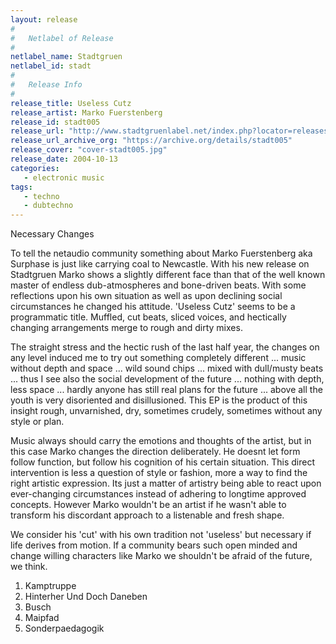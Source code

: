 ```yaml
---
layout: release
#
#   Netlabel of Release
#
netlabel_name: Stadtgruen
netlabel_id: stadt
#
#   Release Info
#
release_title: Useless Cutz
release_artist: Marko Fuerstenberg
release_id: stadt005
release_url: "http://www.stadtgruenlabel.net/index.php?locator=releases&id=10"
release_url_archive_org: "https://archive.org/details/stadt005"
release_cover: "cover-stadt005.jpg"
release_date: 2004-10-13
categories:
   - electronic music
tags:
   - techno
   - dubtechno
---
```

Necessary Changes

To tell the netaudio community something about Marko Fuerstenberg aka Surphase is just like carrying coal to Newcastle. With his new release on Stadtgruen Marko shows a slightly different face than that of the well known master of endless dub-atmospheres and bone-driven beats. With some reflections upon his own situation as well as upon declining social circumstances he changed his attitude. 'Useless Cutz' seems to be a programmatic title. Muffled, cut beats, sliced voices, and hectically changing arrangements merge to rough and dirty mixes.

The straight stress and the hectic rush of the last half year, the changes on any level induced me to try out something completely different ... music without depth and space ... wild sound chips ... mixed with dull/musty beats ... thus I see also the social development of the future ... nothing with depth, less space ... hardly anyone has still real plans for the future ... above all the youth is very disoriented and disillusioned. This EP is the product of this insight rough, unvarnished, dry, sometimes crudely, sometimes without any style or plan.

Music always should carry the emotions and thoughts of the artist, but in this case Marko changes the direction deliberately. He doesnt let form follow function, but follow his cognition of his certain situation. This direct intervention is less a question of style or fashion, more a way to find the right artistic expression. Its just a matter of artistry being able to react upon ever-changing circumstances instead of adhering to longtime approved concepts. However Marko wouldn't be an artist if he wasn't able to transform his discordant approach to a listenable and fresh shape.

We consider his 'cut' with his own tradition not 'useless' but necessary if life derives from motion. If a community bears such open minded and change willing characters like Marko we shouldn't be afraid of the future, we think.

1. Kamptruppe
2. Hinterher Und Doch Daneben
3. Busch
4. Maipfad
5. Sonderpaedagogik
